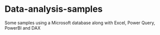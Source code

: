 # Data-analysis-samples
Some samples using a Microsoft database along with Excel, Power Query, PowerBI and DAX
